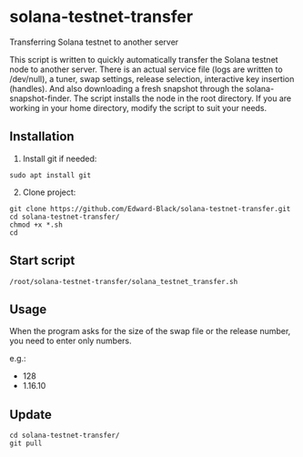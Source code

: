 # solana-testnet-transfer
Transferring Solana testnet to another server

This script is written to quickly automatically transfer the Solana testnet node to another server. There is an actual service file (logs are written to /dev/null), a tuner, swap settings, release selection, interactive key insertion (handles). And also downloading a fresh snapshot through the solana-snapshot-finder.
The script installs the node in the root directory. If you are working in your home directory, modify the script to suit your needs.

## Installation

1. Install git if needed:
```
sudo apt install git
```
2. Clone project:
```
git clone https://github.com/Edward-Black/solana-testnet-transfer.git
cd solana-testnet-transfer/
chmod +x *.sh
cd
```

## Start script
```
/root/solana-testnet-transfer/solana_testnet_transfer.sh
```
## Usage

When the program asks for the size of the swap file or the release number, you need to enter only numbers.

e.g.:
- 128
- 1.16.10

## Update
```
cd solana-testnet-transfer/
git pull
```
